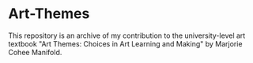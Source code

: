 # Art-Themes
This repository is an archive of my contribution to the university-level art textbook "Art Themes: Choices in Art Learning and Making" by Marjorie Cohee Manifold. 
